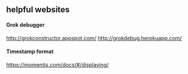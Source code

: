 ## helpful websites

#### Grok debugger
http://grokconstructor.appspot.com/
http://grokdebug.herokuapp.com/

#### Timestamp format
https://momentjs.com/docs/#/displaying/
